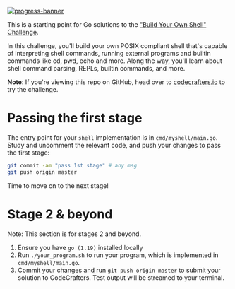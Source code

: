 [![progress-banner](https://backend.codecrafters.io/progress/shell/34c5d75c-87bc-4c61-9b42-c798b66b0a01)](https://app.codecrafters.io/users/codecrafters-bot?r=2qF)

This is a starting point for Go solutions to the
["Build Your Own Shell" Challenge](https://app.codecrafters.io/courses/shell/overview).

In this challenge, you'll build your own POSIX compliant shell that's capable of
interpreting shell commands, running external programs and builtin commands like
cd, pwd, echo and more. Along the way, you'll learn about shell command parsing,
REPLs, builtin commands, and more.

**Note**: If you're viewing this repo on GitHub, head over to
[codecrafters.io](https://codecrafters.io) to try the challenge.

# Passing the first stage

The entry point for your `shell` implementation is in `cmd/myshell/main.go`.
Study and uncomment the relevant code, and push your changes to pass the first
stage:

```sh
git commit -am "pass 1st stage" # any msg
git push origin master
```

Time to move on to the next stage!

# Stage 2 & beyond

Note: This section is for stages 2 and beyond.

1. Ensure you have `go (1.19)` installed locally
1. Run `./your_program.sh` to run your program, which is implemented in
   `cmd/myshell/main.go`.
1. Commit your changes and run `git push origin master` to submit your solution
   to CodeCrafters. Test output will be streamed to your terminal.
